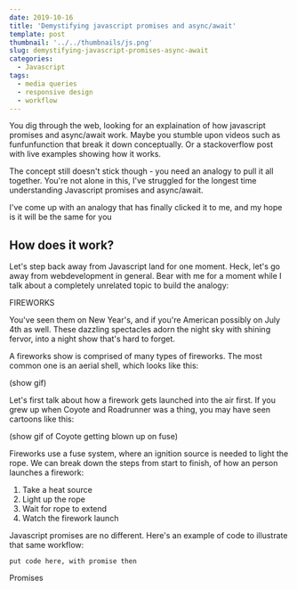```yaml
---
date: 2019-10-16
title: 'Demystifying javascript promises and async/await'
template: post
thumbnail: '../../thumbnails/js.png'
slug: demystifying-javascript-promises-async-await
categories:
  - Javascript
tags:
  - media queries
  - responsive design
  - workflow
---
```


You dig through the web, looking for an explaination of how javascript promises and async/await work. Maybe you stumble upon videos such as funfunfunction that break it down conceptually. Or a stackoverflow post with live examples showing how it works. 

The concept still doesn't stick though - you need an analogy to pull it all together. You're not alone in this, I've struggled for the longest time understanding Javascript promises and async/await.

I've come up with an analogy that has finally clicked it to me, and my hope is it will be the same for you

## How does it work?

Let's step back away from Javascript land for one moment. Heck, let's go away from webdevelopment in general. Bear with me for a moment while I talk about a completely unrelated topic to build the analogy:

FIREWORKS

You've seen them on New Year's, and if you're American possibly on July 4th as well. These dazzling spectacles adorn the night sky with shining fervor, into a night show that's hard to forget.

A fireworks show is comprised of many types of fireworks. The most common one is an aerial shell, which looks like this:

(show gif)

Let's first talk about how a firework gets launched into the air first. If you grew up when Coyote and Roadrunner was a thing, you may have seen cartoons like this:

(show gif of Coyote getting blown up on fuse)

Fireworks use a fuse system, where an ignition source is needed to light the rope. We can break down the steps from start to finish, of how an person launches a firework:

1. Take a heat source
2. Light up the rope
3. Wait for rope to extend
4. Watch the firework launch

Javascript promises are no different. Here's an example of code to illustrate that same workflow:

```
put code here, with promise then

```

Promises
